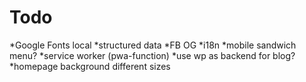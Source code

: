 # Todo

*Google Fonts local
*structured data
*FB OG
*i18n
*mobile sandwich menu?
*service worker (pwa-function)
*use wp as backend for blog?
*homepage background different sizes
